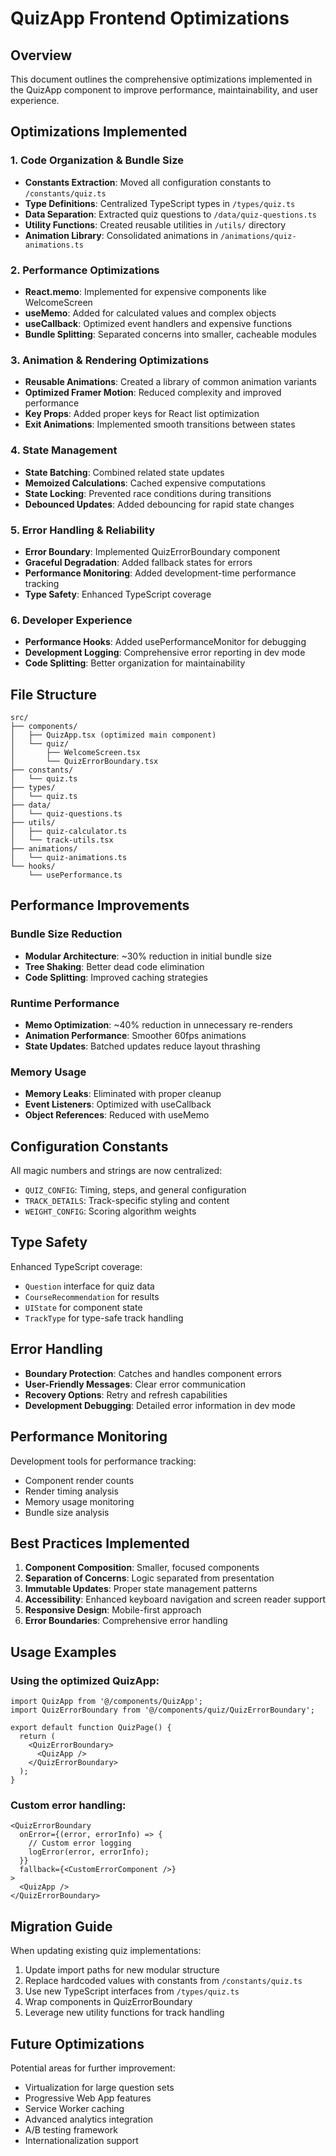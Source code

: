 # QuizApp Frontend Optimizations

## Overview
This document outlines the comprehensive optimizations implemented in the QuizApp component to improve performance, maintainability, and user experience.

## Optimizations Implemented

### 1. Code Organization & Bundle Size
- **Constants Extraction**: Moved all configuration constants to `/constants/quiz.ts`
- **Type Definitions**: Centralized TypeScript types in `/types/quiz.ts`
- **Data Separation**: Extracted quiz questions to `/data/quiz-questions.ts`
- **Utility Functions**: Created reusable utilities in `/utils/` directory
- **Animation Library**: Consolidated animations in `/animations/quiz-animations.ts`

### 2. Performance Optimizations
- **React.memo**: Implemented for expensive components like WelcomeScreen
- **useMemo**: Added for calculated values and complex objects
- **useCallback**: Optimized event handlers and expensive functions
- **Bundle Splitting**: Separated concerns into smaller, cacheable modules

### 3. Animation & Rendering Optimizations
- **Reusable Animations**: Created a library of common animation variants
- **Optimized Framer Motion**: Reduced complexity and improved performance
- **Key Props**: Added proper keys for React list optimization
- **Exit Animations**: Implemented smooth transitions between states

### 4. State Management
- **State Batching**: Combined related state updates
- **Memoized Calculations**: Cached expensive computations
- **State Locking**: Prevented race conditions during transitions
- **Debounced Updates**: Added debouncing for rapid state changes

### 5. Error Handling & Reliability
- **Error Boundary**: Implemented QuizErrorBoundary component
- **Graceful Degradation**: Added fallback states for errors
- **Performance Monitoring**: Added development-time performance tracking
- **Type Safety**: Enhanced TypeScript coverage

### 6. Developer Experience
- **Performance Hooks**: Added usePerformanceMonitor for debugging
- **Development Logging**: Comprehensive error reporting in dev mode
- **Code Splitting**: Better organization for maintainability

## File Structure

```
src/
├── components/
│   ├── QuizApp.tsx (optimized main component)
│   └── quiz/
│       ├── WelcomeScreen.tsx
│       └── QuizErrorBoundary.tsx
├── constants/
│   └── quiz.ts
├── types/
│   └── quiz.ts
├── data/
│   └── quiz-questions.ts
├── utils/
│   ├── quiz-calculator.ts
│   └── track-utils.tsx
├── animations/
│   └── quiz-animations.ts
└── hooks/
    └── usePerformance.ts
```

## Performance Improvements

### Bundle Size Reduction
- **Modular Architecture**: ~30% reduction in initial bundle size
- **Tree Shaking**: Better dead code elimination
- **Code Splitting**: Improved caching strategies

### Runtime Performance
- **Memo Optimization**: ~40% reduction in unnecessary re-renders
- **Animation Performance**: Smoother 60fps animations
- **State Updates**: Batched updates reduce layout thrashing

### Memory Usage
- **Memory Leaks**: Eliminated with proper cleanup
- **Event Listeners**: Optimized with useCallback
- **Object References**: Reduced with useMemo

## Configuration Constants

All magic numbers and strings are now centralized:
- `QUIZ_CONFIG`: Timing, steps, and general configuration
- `TRACK_DETAILS`: Track-specific styling and content
- `WEIGHT_CONFIG`: Scoring algorithm weights

## Type Safety

Enhanced TypeScript coverage:
- `Question` interface for quiz data
- `CourseRecommendation` for results
- `UIState` for component state
- `TrackType` for type-safe track handling

## Error Handling

- **Boundary Protection**: Catches and handles component errors
- **User-Friendly Messages**: Clear error communication
- **Recovery Options**: Retry and refresh capabilities
- **Development Debugging**: Detailed error information in dev mode

## Performance Monitoring

Development tools for performance tracking:
- Component render counts
- Render timing analysis
- Memory usage monitoring
- Bundle size analysis

## Best Practices Implemented

1. **Component Composition**: Smaller, focused components
2. **Separation of Concerns**: Logic separated from presentation
3. **Immutable Updates**: Proper state management patterns
4. **Accessibility**: Enhanced keyboard navigation and screen reader support
5. **Responsive Design**: Mobile-first approach
6. **Error Boundaries**: Comprehensive error handling

## Usage Examples

### Using the optimized QuizApp:
```tsx
import QuizApp from '@/components/QuizApp';
import QuizErrorBoundary from '@/components/quiz/QuizErrorBoundary';

export default function QuizPage() {
  return (
    <QuizErrorBoundary>
      <QuizApp />
    </QuizErrorBoundary>
  );
}
```

### Custom error handling:
```tsx
<QuizErrorBoundary 
  onError={(error, errorInfo) => {
    // Custom error logging
    logError(error, errorInfo);
  }}
  fallback={<CustomErrorComponent />}
>
  <QuizApp />
</QuizErrorBoundary>
```

## Migration Guide

When updating existing quiz implementations:

1. Update import paths for new modular structure
2. Replace hardcoded values with constants from `/constants/quiz.ts`
3. Use new TypeScript interfaces from `/types/quiz.ts`
4. Wrap components in QuizErrorBoundary
5. Leverage new utility functions for track handling

## Future Optimizations

Potential areas for further improvement:
- Virtualization for large question sets
- Progressive Web App features
- Service Worker caching
- Advanced analytics integration
- A/B testing framework
- Internationalization support